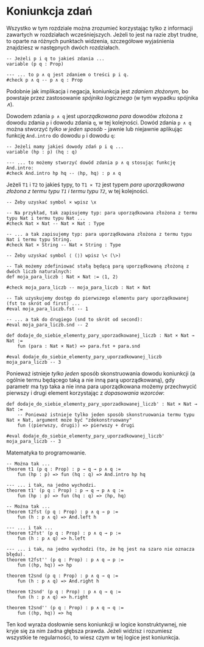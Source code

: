 # Koniunkcja zdań

Wszystko w tym rozdziale można zrozumieć korzystając tylko z informacji zawartych w rozdziałach
wcześniejszych. Jeżeli to jest na razie zbyt trudne, to oparte na różnych punktach widzenia,
szczegółowe wyjaśnienia znajdziesz w następnych dwóch rozdziałach.

```lean
-- Jeżeli p i q to jakieś zdania ...
variable (p q : Prop)

--- ... to p ∧ q jest zdaniem o treści p i q.
#check p ∧ q -- p ∧ q : Prop
```

Podobnie jak implikacja i negacja, koniunkcja jest *zdaniem złożonym*, bo powstaje przez
zastosowanie *spójnika logicznego* (w tym wypadku spójnika *∧*).

Dowodem zdania `p ∧ q` jest *uporządkowana para* dowodów złożona z dowodu zdania `p` i dowodu zdania
`q`, w tej kolejności. Dowód zdania `p ∧ q` można stworzyć *tylko w jeden sposób* - jawnie lub
niejawnie aplikując funkcję `And.intro` do dowodu `p` i dowodu `q`:

```lean
-- Jeżeli mamy jakieś dowody zdań p i q ...
variable (hp : p) (hq : q)

--- ... to możemy stworzyć dowód zdania p ∧ q stosując funkcję And.intro:
#check And.intro hp hq -- ⟨hp, hq⟩ : p ∧ q
```

Jeżeli `T1` i `T2` to jakieś typy, to `T1 × T2` jest typem *para uporządkowana złożona z termu typu
`T1` i termu typu `T2`*, w tej kolejności.

```lean
-- Żeby uzyskać symbol × wpisz \x

-- Na przykład, tak zapisujemy typ: para uporządkowana złożona z termu typu Nat i termu typu Nat ...
#check Nat × Nat -- Nat × Nat : Type

-- ... a tak zapisujemy typ: para uporządkowana złożona z termu typu Nat i termu typu String.
#check Nat × String -- Nat × String : Type

-- Żeby uzyskać symbol ⟨ (⟩) wpisz \< (\>)

-- Tak możemy zdefiniować stałą będącą parą uporządkowaną złożoną z dwóch liczb naturalnych:
def moja_para_liczb : Nat × Nat := ⟨1, 2⟩

#check moja_para_liczb -- moja_para_liczb : Nat × Nat

-- Tak uzyskujemy dostęp do pierwszego elementu pary uporządkowanej (fst to skrót od first) ...
#eval moja_para_liczb.fst -- 1

-- ... a tak do drugiego (snd to skrót od second):
#eval moja_para_liczb.snd -- 2

def dodaje_do_siebie_elementy_pary_uporzadkowanej_liczb : Nat × Nat → Nat :=
    fun (para : Nat × Nat) => para.fst + para.snd

#eval dodaje_do_siebie_elementy_pary_uporzadkowanej_liczb moja_para_liczb -- 3
```

Ponieważ istnieje *tylko jeden* sposób skonstruowania dowodu koniunkcji (a ogólnie termu będącego
taką a nie inną parą uporządkowaną), gdy parametr ma typ taka a nie inna para uporządkowana możemy
przechwycić pierwszy i drugi element korzystając z *dopasowania wzorców*:

```lean
def dodaje_do_siebie_elementy_pary_uporzadkowanej_liczb' : Nat × Nat → Nat :=
    -- Ponieważ istnieje tylko jeden sposób skonstruowania termu typu Nat × Nat, argument może być "zdekonstruowany"
    fun (⟨pierwszy, drugi⟩) => pierwszy + drugi

#eval dodaje_do_siebie_elementy_pary_uporzadkowanej_liczb' moja_para_liczb -- 3
```

Matematyka to programowanie.

```lean
-- Można tak ...
theorem t1 (p q : Prop) : p → q → p ∧ q :=
    fun (hp : p) => fun (hq : q) => And.intro hp hq

--- ... i tak, na jedno wychodzi.
theorem t1' (p q : Prop) : p → q → p ∧ q :=
    fun (hp : p) => fun (hq : q) => ⟨hp, hq⟩

-- Można tak ...
theorem t2fst (p q : Prop) : p ∧ q → p :=
    fun (h : p ∧ q) => And.left h

--- ... i tak ...
theorem t2fst' (p q : Prop) : p ∧ q → p :=
    fun (h : p ∧ q) => h.left

--- ... i tak, na jedno wychodzi (to, że hq jest na szaro nie oznacza błędu).
theorem t2fst'' (p q : Prop) : p ∧ q → p :=
    fun (⟨hp, hq⟩) => hp

theorem t2snd (p q : Prop) : p ∧ q → q :=
    fun (h : p ∧ q) => And.right h

theorem t2snd' (p q : Prop) : p ∧ q → q :=
    fun (h : p ∧ q) => h.right

theorem t2snd'' (p q : Prop) : p ∧ q → q :=
    fun (⟨hp, hq⟩) => hq
```

Ten kod wyraża dosłownie sens koniunkcji w logice konstruktywnej, nie kryje się za nim żadna głębsza
prawda. Jeżeli widzisz i rozumiesz wszystkie te regularności, to wiesz czym w tej logice jest
koniunkcja.
